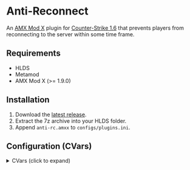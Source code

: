 
# Anti-Reconnect

An [AMX Mod X](https://www.amxmodx.org/) plugin for [Counter-Strike 1.6](https://store.steampowered.com/app/10/CounterStrike/) that prevents players from reconnecting to the server within some time frame.

## Requirements

- HLDS
- Metamod
- AMX Mod X (>= 1.9.0)

## Installation

1. Download the [latest release](https://github.com/prnl0/amxx-anti-rc/releases/latest).
2. Extract the 7z archive into your HLDS folder.
3. Append `anti-rc.amxx` to `configs/plugins.ini`.

## Configuration (CVars)

<details>
<summary>CVars (click to expand) </summary>

_Note: the min. and max. values are not currently enforced, and are only provided as sensible bounds._

<table>
  <tr>
    <td>CVar</td>
    <td align="center">Type</td>
    <td align="center">Def. value</td>
    <td align="center">Min. value</td>
    <td align="center">Max. value</td>
    <td>Description</td>
  </tr>
  <tr><td colspan="6" align="center">Core</td></tr>
  <tr>
    <td><code>ar_admin_immunity</code></td>
    <td align="center">boolean</td>
    <td align="center">0</td>
    <td align="center">0</td>
    <td align="center">1</td>
    <td>
      Admins are allowed to reconnect indefinitely.<br>
      <code>0</code> - disabled;<br>
      <code>1</code> - enabled.
    </td>
  </tr>
  <tr>
    <td><code>ar_admin_flag</code></td>
    <td align="center">string</td>
    <td align="center"><code>"g"</code></td>
    <td align="center">-</td>
    <td align="center">-</td>
    <td>Flag identifying admins to which <code>ar_admin_immunity</code> applies. Irrelevant if <code>ar_admin_immunity</code> is <code>0</code>.</td>
  </tr>
  <tr>
    <td><code>ar_reconnect_time</code></td>
    <td align="center">integer</td>
    <td align="center">120</td>
    <td align="center">0</td>
    <td align="center">-</td>
    <td>Amount of time (in seconds) in-between reconnects.</td>
  </tr>
  <tr>
    <td><code>ar_detect_type</code></td>
    <td align="center">string</td>
    <td align="center"><code>"ip"</code></td>
    <td align="center">-</td>
    <td align="center">-</td>
    <td>
      Method by which to identify players.<br>
      <code>"authid"</code> - by AuthID (SteamID);<br>
      <code>"ip"</code> - by IP address.
    </td>
  </tr>
  <tr>
    <td><code>ar_show_in_chat</code></td>
    <td align="center">boolean</td>
    <td align="center">1</td>
    <td align="center">0</td>
    <td align="center">1</td>
    <td>
      Notify other players of reconnect attempts.<br>
      <code>0</code> - disabled;<br>
      <code>1</code> - enabled.
    </td>
  </tr>
  <tr>
    <td><code>ar_rc_attempts_to_show_in_chat</code></td>
    <td align="center">integer</td>
    <td align="center">3</td>
    <td align="center">0</td>
    <td align="center">-</td>
    <td>Number of reconnect attempts to notify other players of. (Requires <code>ar_show_in_chat 1</code>.)</td>
  </tr>
  <tr>
    <td><code>ar_prefix</code></td>
    <td align="center">string</td>
    <td align="center"><code>"^3[AR]^1"</code></td>
    <td align="center">-</td>
    <td align="center">-</td>
    <td>Prefix printed before every chat message issued by the plugin.</td>
  </tr>
</table>
</details>
